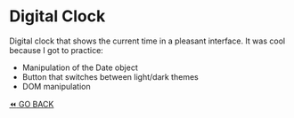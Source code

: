 # Digital Clock

Digital clock that shows the current time in a pleasant interface. It was cool because I got to practice:

- Manipulation of the Date object
- Button that switches between light/dark themes
- DOM manipulation

[:rewind: GO BACK](../)
